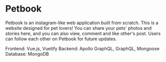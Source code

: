 # Petbook

Petbook is an instagram-like web application built from scratch. This is a website designed for pet lovers! You can share your pets' photos and stories here, and you can also view, comment and like other's post. Users can follow each other on Petbook for future updates.

Frontend: Vue.js, Vuetify
Backend: Apollo GraphQL, GraphQL, Mongoose
Database: MongoDB
